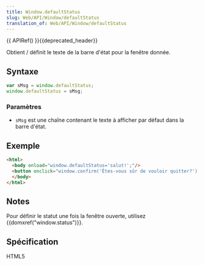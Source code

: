 ```yaml
---
title: Window.defaultStatus
slug: Web/API/Window/defaultStatus
translation_of: Web/API/Window/defaultStatus
---
```


{{ APIRef() }}{{deprecated_header}}

Obtient / définit le texte de la barre d'état pour la fenêtre donnée.

## Syntaxe

```js
var sMsg = window.defaultStatus;
window.defaultStatus = sMsg;
```

### Paramètres

- `sMsg` est une chaîne contenant le texte à afficher par défaut dans la barre d'état.

## Exemple

```html
<html>
  <body onload="window.defaultStatus='salut!';"/>
  <button onclick="window.confirm('Êtes-vous sûr de vouloir quitter?');">confirmer</button>
  </body>
</html>
```

## Notes

Pour définir le statut une fois la fenêtre ouverte, utilisez {{domxref("window.status")}}.

## Spécification

HTML5

